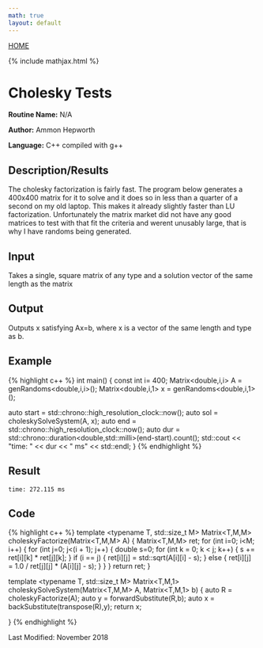 ```yaml
---
math: true
layout: default
---
```

<a href="https://ammonhepworth.github.io/MATH4610/index">HOME</a>

{% include mathjax.html %}

# Cholesky Tests

**Routine Name:** N/A

**Author:** Ammon Hepworth

**Language:** C++ compiled with g++


## Description/Results

The cholesky factorization is fairly fast. The program below generates a 400x400 matrix for it to solve and it does so in less than a quarter of a second on my old laptop. This makes it already slightly faster than LU factorization. Unfortunately the matrix market did not have any good matrices to test with that fit the criteria and werent unusably large, that is why I have randoms being generated.

## Input

Takes a single, square matrix of any type and a solution vector of the same length as the matrix

## Output

Outputs x satisfying Ax=b, where x is a vector of the same length and type as b.

## Example

{% highlight c++ %}
int main()
{
  const int i= 400;
  Matrix<double,i,i> A = genRandoms<double,i,i>();
  Matrix<double,i,1> x = genRandoms<double,i,1>();

  auto start = std::chrono::high_resolution_clock::now();
  auto sol = choleskySolveSystem(A, x);
  auto end = std::chrono::high_resolution_clock::now();
  auto dur = std::chrono::duration<double,std::milli>(end-start).count();
  std::cout << "time: " << dur << " ms" << std::endl;
}
{% endhighlight %}

## Result
```
time: 272.115 ms
```

## Code

{% highlight c++ %}
template <typename T, std::size_t M>
Matrix<T,M,M> choleskyFactorize(Matrix<T,M,M> A)
{
  Matrix<T,M,M> ret;
	for (int i=0; i<M; i++)
	{
		for (int j=0; j<(i + 1); j++)
		{
			double s=0;
			for (int k = 0; k < j; k++)
			{
				s += ret[i][k] * ret[j][k];
			}
			if (i == j)
			{
				ret[i][j] = std::sqrt(A[i][i] - s);
			}
			else
			{
				ret[i][j] = 1.0 / ret[j][j] * (A[i][j] - s);
			}
		}
	}
	return ret;
}

template <typename T, std::size_t M>
Matrix<T,M,1> choleskySolveSystem(Matrix<T,M,M> A, Matrix<T,M,1> b)
{
  auto R = choleskyFactorize(A);
  auto y = forwardSubstitute(R,b);
  auto x = backSubstitute(transpose(R),y);
  return x;

}
{% endhighlight %}

Last Modified: November 2018

